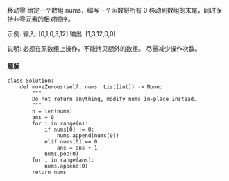 移动零
给定一个数组 nums，编写一个函数将所有 0 移动到数组的末尾，同时保持非零元素的相对顺序。

示例:
输入: [0,1,0,3,12]
输出: [1,3,12,0,0]

说明:
必须在原数组上操作，不能拷贝额外的数组。
尽量减少操作次数。

#### 题解
```
class Solution:
    def moveZeroes(self, nums: List[int]) -> None:
        """
        Do not return anything, modify nums in-place instead.
        """
        n = len(nums)
        ans = 0
        for i in range(n):
            if nums[0] != 0:
                nums.append(nums[0])
            elif nums[0] == 0:
                ans = ans + 1
            nums.pop(0)
        for i in range(ans):
            nums.append(0)
        return nums
```